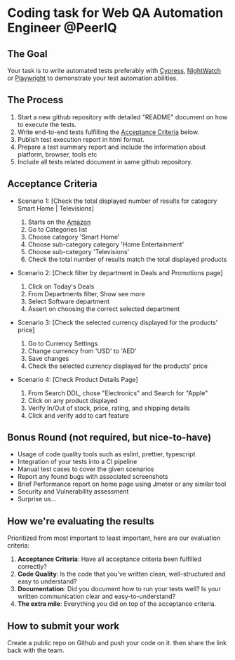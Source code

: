 # Coding task for Web QA Automation Engineer @PeerIQ

## The Goal

Your task is to write automated tests preferably with [Cypress](https://www.cypress.io), [NightWatch](https://nightwatchjs.org/) or [Playwright](https://playwright.dev/) to demonstrate your test automation abilities.


## The Process

1. Start a new github repository with detailed "README" document on how to execute the tests.
1. Write end-to-end tests fulfilling the [Acceptance Criteria](#acceptance-criteria) below.
1. Publish test execution report in html format.
1. Prepare a test summary report and include the information about platform, browser, tools etc
1. Include all tests related document in same github repository.


## Acceptance Criteria


- Scenario 1: [Check the total displayed number of results for category Smart Home | Televisions]

   1. Starts on the [Amazon](https://www.amazon.com/)
   2. Go to Categories list
   3. Choose category 'Smart Home'
   4. Choose sub-category category 'Home Entertainment'
   5. Choose sub-category 'Televisions'
   6. Check the total number of results match the total displayed products


- Scenario 2: [Check filter by department in Deals and Promotions page]
    1. Click on Today's Deals
    2. From Departments filter, Show see more
    3. Select Software department
    4. Assert on choosing the correct selected department


- Scenario 3: [Check the selected currency displayed for the products' price]
   1. Go to Currency Settings
   2. Change currency from 'USD' to 'AED'
   3. Save changes
   4. Check the selected currency displayed for the products' price


- Scenario 4: [Check Product Details Page]
    1. From Search DDL, chose "Electronics" and Search for "Apple"
    2. Click on any product displayed
    3. Verify In/Out of stock, price, rating, and shipping details
    4. Click and verify add to cart feature


## Bonus Round (not required, but nice-to-have)

- Usage of code quality tools such as eslint, prettier, typescript
- Integration of your tests into a CI pipeline
- Manual test cases to cover the given scenarios
- Report any found bugs with associated screenshots
- Brief Performance report on home page using Jmeter or any similar tool
- Security and Vulnerability assessment
- Surprise us…

## How we're evaluating the results

Prioritized from most important to least important, here are our evaluation criteria:

1. **Acceptance Criteria**: Have all acceptance criteria been fulfilled correctly?
1. **Code Quality**: Is the code that you've written clean, well-structured and easy to understand?
1. **Documentation**: Did you document how to run your tests well? Is your written communication clear and easy-to-understand?
1. **The extra mile**: Everything you did on top of the acceptance criteria.

## How to submit your work

Create a public repo on Github and push your code on it. then share the link back with the team.
